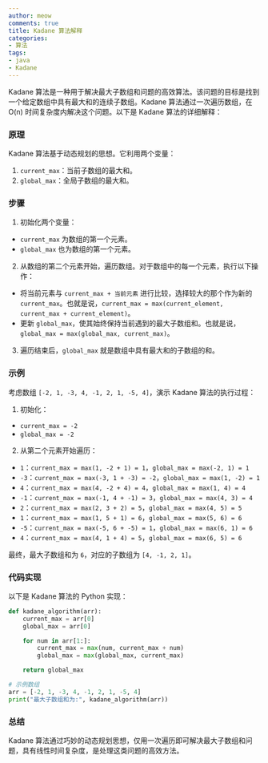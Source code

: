```yaml
---
author: meow
comments: true
title: Kadane 算法解释
categories:
- 算法
tags:
- java
- Kadane
---
```


Kadane 算法是一种用于解决最大子数组和问题的高效算法。该问题的目标是找到一个给定数组中具有最大和的连续子数组。Kadane 算法通过一次遍历数组，在 O(n) 时间复杂度内解决这个问题。以下是 Kadane 算法的详细解释：

### 原理
Kadane 算法基于动态规划的思想。它利用两个变量：
1. `current_max`：当前子数组的最大和。
2. `global_max`：全局子数组的最大和。

### 步骤
1. 初始化两个变量：
  - `current_max` 为数组的第一个元素。
  - `global_max` 也为数组的第一个元素。

2. 从数组的第二个元素开始，遍历数组。对于数组中的每一个元素，执行以下操作：
  - 将当前元素与 `current_max + 当前元素` 进行比较，选择较大的那个作为新的 `current_max`。也就是说，`current_max = max(current_element, current_max + current_element)`。
  - 更新 `global_max`，使其始终保持当前遇到的最大子数组和。也就是说，`global_max = max(global_max, current_max)`。

3. 遍历结束后，`global_max` 就是数组中具有最大和的子数组的和。

### 示例
考虑数组 `[-2, 1, -3, 4, -1, 2, 1, -5, 4]`，演示 Kadane 算法的执行过程：

1. 初始化：
  - `current_max = -2`
  - `global_max = -2`

2. 从第二个元素开始遍历：
  - `1`：`current_max = max(1, -2 + 1) = 1`，`global_max = max(-2, 1) = 1`
  - `-3`：`current_max = max(-3, 1 + -3) = -2`，`global_max = max(1, -2) = 1`
  - `4`：`current_max = max(4, -2 + 4) = 4`，`global_max = max(1, 4) = 4`
  - `-1`：`current_max = max(-1, 4 + -1) = 3`，`global_max = max(4, 3) = 4`
  - `2`：`current_max = max(2, 3 + 2) = 5`，`global_max = max(4, 5) = 5`
  - `1`：`current_max = max(1, 5 + 1) = 6`，`global_max = max(5, 6) = 6`
  - `-5`：`current_max = max(-5, 6 + -5) = 1`，`global_max = max(6, 1) = 6`
  - `4`：`current_max = max(4, 1 + 4) = 5`，`global_max = max(6, 5) = 6`

最终，最大子数组和为 `6`，对应的子数组为 `[4, -1, 2, 1]`。

### 代码实现
以下是 Kadane 算法的 Python 实现：

```python
def kadane_algorithm(arr):
    current_max = arr[0]
    global_max = arr[0]

    for num in arr[1:]:
        current_max = max(num, current_max + num)
        global_max = max(global_max, current_max)

    return global_max

# 示例数组
arr = [-2, 1, -3, 4, -1, 2, 1, -5, 4]
print("最大子数组和为:", kadane_algorithm(arr))
```

### 总结
Kadane 算法通过巧妙的动态规划思想，仅用一次遍历即可解决最大子数组和问题，具有线性时间复杂度，是处理这类问题的高效方法。
